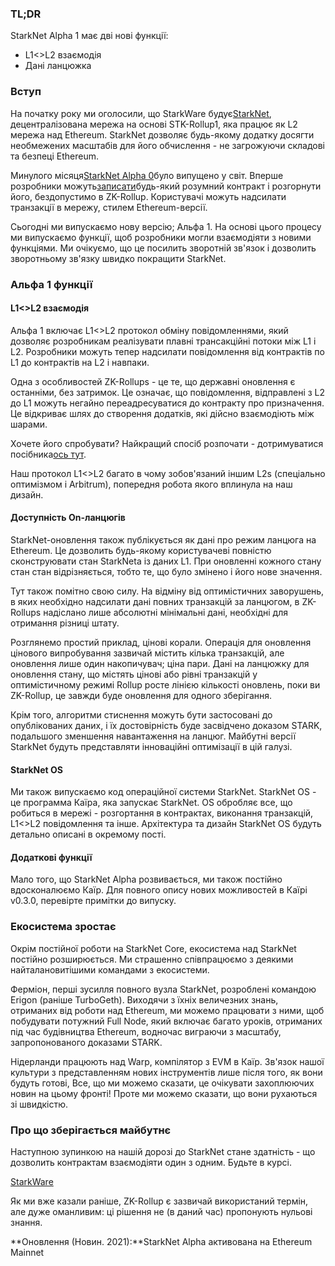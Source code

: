 ### TL;DR

StarkNet Alpha 1 має дві нові функції:

* L1<>L2 взаємодія
* Дані ланцюжка

### Вступ

На початку року ми оголосили, що StarkWare будує[StarkNet](https://starkware.co/product/starknet/), децентралізована мережа на основі STK-Rollup1, яка працює як L2 мережа над Ethereum. StarkNet дозволяє будь-якому додатку досягти необмежених масштабів для його обчислення - не загрожуючи складові та безпеці Ethereum.

Минулого місяця[StarkNet Alpha 0](https://medium.com/starkware/starknet-planets-alpha-on-ropsten-e7494929cb95)було випущено у світ. Вперше розробники можуть[записати](https://kobi.one/2021/07/14/stardrop.html)будь-який розумний контракт і розгорнути його, бездопустимо в ZK-Rollup. Користувачі можуть надсилати транзакції в мережу, стилем Ethereum-версії.

Сьогодні ми випускаємо нову версію; Альфа 1. На основі цього процесу ми випускаємо функції, щоб розробники могли взаємодіяти з новими функціями. Ми очікуємо, що це посилить зворотній зв'язок і дозволить зворотньому зв'язку швидко покращити StarkNet.

### **Альфа 1 функції**

#### L1<>L2 взаємодія

Альфа 1 включає L1<>L2 протокол обміну повідомленнями, який дозволяє розробникам реалізувати плавні трансакційні потоки між L1 і L2. Розробники можуть тепер надсилати повідомлення від контрактів по L1 до контрактів на L2 і навпаки.

Одна з особливостей ZK-Rollups - це те, що державні оновлення є останніми, без затримок. Це означає, що повідомлення, відправлені з L2 до L1 можуть негайно переадресуватися до контракту про призначення. Це відкриває шлях до створення додатків, які дійсно взаємодіють між шарами.

Хочете його спробувати? Найкращий спосіб розпочати - дотримуватися посібника[ось тут](https://www.cairo-lang.org/docs/hello_starknet/l1l2.html).

Наш протокол L1<>L2 багато в чому зобов'язаний іншим L2s (спеціально оптимізмом і Arbitrum), попередня робота якого вплинула на наш дизайн.

#### Доступність On-ланцюгів

StarkNet-оновлення також публікується як дані про режим ланцюга на Ethereum. Це дозволить будь-якому користувачеві повністю сконструювати стан StarkNeta із даних L1. При оновленні кожного стану стан стан відрізняється, тобто те, що було змінено і його нове значення.

Тут також помітно свою силу. На відміну від оптимістичних заворушень, в яких необхідно надсилати дані повних транзакцій за ланцюгом, в ZK-Rollups надіслано лише абсолютні мінімальні дані, необхідні для отримання різниці штату.

Розглянемо простий приклад, цінові корали. Операція для оновлення цінового випробування зазвичай містить кілька транзакцій, але оновлення лише один накопичувач; ціна пари. Дані на ланцюжку для оновлення стану, що містять цінові або рівні транзакцій у оптимістичному режимі Rollup росте лінією кількості оновлень, поки ви ZK-Rollup, це завжди буде оновлення для одного зберігання.

Крім того, алгоритми стиснення можуть бути застосовані до опублікованих даних, і їх достовірність буде засвідчено доказом STARK, подальшого зменшення навантаження на ланцюг. Майбутні версії StarkNet будуть представляти інноваційні оптимізації в цій галузі.

#### StarkNet OS

Ми також випускаємо код операційної системи StarkNet. StarkNet OS - це программа Каїра, яка запускає StarkNet. OS обробляє все, що робиться в мережі - розгортання в контрактах, виконання транзакцій, L1<>L2 повідомлення та інше. Архітектура та дизайн StarkNet OS будуть детально описані в окремому пості.

#### Додаткові функції

Мало того, що StarkNet Alpha розвивається, ми також постійно вдосконалюємо Каїр. Для повного опису нових можливостей в Каїрі v0.3.0, перевірте примітки до випуску[](https://github.com/starkware-libs/cairo-lang/releases/tag/v0.3.0).

### Екосистема зростає

Окрім постійної роботи на StarkNet Core, екосистема над StarkNet постійно розширюється. Ми страшенно співпрацюємо з деякими найталановитішими командами з екосистеми.

Ферміон, перші зусилля повного вузла StarkNet, розроблені командою Erigon (раніше TurboGeth). Виходячи з їхніх величезних знань, отриманих від роботи над Ethereum, ми можемо працювати з ними, щоб побудувати потужний Full Node, який включає багато уроків, отриманих під час будівництва Ethereum, водночас виграючи з масштабу, запропонованого доказами STARK.

Нідерланди працюють над Warp, компілятор з EVM в Каїр. Зв'язок нашої культури з представленням нових інструментів лише після того, як вони будуть готові, Все, що ми можемо сказати, це очікувати захоплюючих новин на цьому фронті! Проте ми можемо сказати, що вони рухаються зі швидкістю.

### Про що зберігається майбутнє

Наступною зупинкою на нашій дорозі до StarkNet стане здатність - що дозволить контрактам взаємодіяти один з одним. Будьте в курсі.

[StarkWare](https://starkware.co/)

Як ми вже казали раніше, ZK-Rollup є зазвичай використаний термін, але дуже оманливим: ці рішення не (в даний час) пропонують нульові знання.

**Оновлення (Новин. 2021):**StarkNet Alpha активована на Ethereum Mainnet